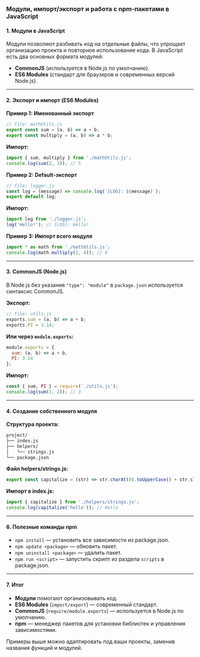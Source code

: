 
### Модули, импорт/экспорт и работа с npm-пакетами в JavaScript

#### 1. **Модули в JavaScript**

Модули позволяют разбивать код на отдельные файлы, что упрощает организацию проекта и повторное использование кода. В JavaScript есть два основных формата модулей:

- **CommonJS** (используется в Node.js по умолчанию).
- **ES6 Modules** (стандарт для браузеров и современных версий Node.js).

---
#### 2. **Экспорт и импорт (ES6 Modules)**

**Пример 1: Именованный экспорт**

```JavaScript
// file: mathUtils.js
export const sum = (a, b) => a + b;
export const multiply = (a, b) => a * b;
```

**Импорт:**

```JavaScript
import { sum, multiply } from './mathUtils.js';
console.log(sum(2, 3)); // 5
```

**Пример 2: Default-экспорт**

```JavaScript
// file: logger.js
const log = (message) => console.log(`[LOG]: ${message}`);
export default log;
```

**Импорт:**

```JavaScript
import log from './logger.js';
log('Hello!'); // [LOG]: Hello!
```

**Пример 3: Импорт всего модуля**

```JavaScript
import * as math from './mathUtils.js';
console.log(math.multiply(2, 4)); // 8
```

---

#### 3. **CommonJS (Node.js)**

В Node.js без указания `"type": "module"` в `package.json` используется синтаксис CommonJS.

**Экспорт:**

```JavaScript
// file: utils.js
exports.sum = (a, b) => a + b;
exports.PI = 3.14;
```

**Или через `module.exports`:**

```JavaScript
module.exports = {
  sum: (a, b) => a + b,
  PI: 3.14
};
```

**Импорт:**

```JavaScript
const { sum, PI } = require('./utils.js');
console.log(sum(1, 2)); // 3
```

---
#### 4. **Создание собственного модуля**

**Структура проекта:**

```bash
project/
├── index.js
├── helpers/
│   └── strings.js
└── package.json
```

**Файл helpers/strings.js:**

```JavaScript
export const capitalize = (str) => str.charAt(0).toUpperCase() + str.slice(1);
```

**Импорт в index.js:**

```JavaScript
import { capitalize } from './helpers/strings.js';
console.log(capitalize('hello')); // Hello
```

---

#### 6. **Полезные команды npm**

- `npm install` — установить все зависимости из package.json.
- `npm update <package>` — обновить пакет.
- `npm uninstall <package>` — удалить пакет.
- `npm run <script>` — запустить скрипт из раздела `scripts` в package.json.

---

#### 7. **Итог**

- **Модули** помогают организовывать код.
- **ES6 Modules** (`import/export`) — современный стандарт.
- **CommonJS** (`require/module.exports`) — используется в Node.js по умолчанию.
- **npm** — менеджер пакетов для установки библиотек и управления зависимостями.

Примеры выше можно адаптировать под ваши проекты, заменив названия функций и модулей.